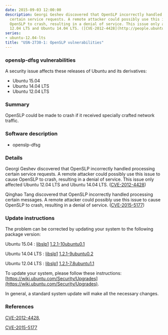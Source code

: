 ```yaml
---
date: 2015-09-03 12:00:00
description: Georgi Geshev discovered that OpenSLP incorrectly handled processing
  certain service requests. A remote attacker could possibly use this issue to cause
  OpenSLP to crash, resulting in a denial of service. This issue only affected Ubuntu
  12.04 LTS and Ubuntu 14.04 LTS. ([CVE-2012-4428](http://people.ubuntu.com/~ubuntu-security/cve/CVE-2012-4428))
series:
- ubuntu-12.04-lts
title: "USN-2730-1: OpenSLP vulnerabilities"
---
```



### openslp-dfsg vulnerabilities

A security issue affects these releases of Ubuntu and its derivatives:

* Ubuntu 15.04
* Ubuntu 14.04 LTS
* Ubuntu 12.04 LTS

### Summary

OpenSLP could be made to crash if it received specially crafted network traffic.

### Software description

* openslp-dfsg 

### Details

Georgi Geshev discovered that OpenSLP incorrectly handled processing certain service requests. A remote attacker could possibly use this issue to cause OpenSLP to crash, resulting in a denial of service. This issue only affected Ubuntu 12.04 LTS and Ubuntu 14.04 LTS. ([CVE-2012-4428](http://people.ubuntu.com/~ubuntu-security/cve/CVE-2012-4428))

Qinghao Tang discovered that OpenSLP incorrectly handled processing certain messages. A remote attacker could possibly use this issue to cause OpenSLP to crash, resulting in a denial of service. ([CVE-2015-5177](http://people.ubuntu.com/~ubuntu-security/cve/CVE-2015-5177)) 

### Update instructions

The problem can be corrected by updating your system to the following package version:

Ubuntu 15.04
 : [libslp1](https://launchpad.net/ubuntu/+source/openslp-dfsg) <span> [1.2.1-10ubuntu0.1](https://launchpad.net/ubuntu/+source/openslp-dfsg/1.2.1-10ubuntu0.1) </span> 

Ubuntu 14.04 LTS
 : [libslp1](https://launchpad.net/ubuntu/+source/openslp-dfsg) <span> [1.2.1-9ubuntu0.2](https://launchpad.net/ubuntu/+source/openslp-dfsg/1.2.1-9ubuntu0.2) </span> 

Ubuntu 12.04 LTS
 : [libslp1](https://launchpad.net/ubuntu/+source/openslp-dfsg) <span> [1.2.1-7.8ubuntu1.1](https://launchpad.net/ubuntu/+source/openslp-dfsg/1.2.1-7.8ubuntu1.1) </span> 

To update your system, please follow these instructions: [https://wiki.ubuntu.com/Security/Upgrades](https://wiki.ubuntu.com/Security/Upgrades).

In general, a standard system update will make all the necessary changes. 

### References

 
 [CVE-2012-4428](http://people.ubuntu.com/~ubuntu-security/cve/CVE-2012-4428), 

 [CVE-2015-5177](http://people.ubuntu.com/~ubuntu-security/cve/CVE-2015-5177)